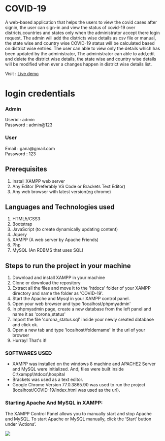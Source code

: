 # COVID-19
   A  web-based application that helps the users to view the covid cases after signin, the user can sign-in and view the status of covid-19 over districts,countries and states only when the administrator accept there login request.
The admin will add the districts wise details as csv file or manual, the state wise and country wise COVID-19 status will be calculated based on district wise entries.
The user can able to view only the details which has been updated by the administrator, The administrator can able to add,edit and delete the district wise details, the state wise and country wise details will be modified when ever a changes happen in district wise details list.

Visit : [Live demo](https://ganapathyda-covid-19.000webhostapp.com/)

<h1>login credentials</h1>
 <h3>Admin</h3>
   <p>Userid : admin<br>Password : admin@123</p>
 <h3>User</h3>
   <p>Email : gana@gmail.com<br>Password : 123</p>
  
## Prerequisites
1. Install XAMPP web server
2. Any Editor (Preferably VS Code or Brackets Text Editor)
3. Any web browser with latest version(eg chrome)

## Languages and Technologies used
1. HTML5/CSS3
2. Bootstrap
3. JavaScript (to create dynamically updating content)
4. Jquery
5. XAMPP (A web server by Apache Friends)
6. Php
7. MySQL (An RDBMS that uses SQL)


## Steps to run the project in your machine
1. Download and install XAMPP in your machine
2. Clone or download the repository
3. Extract all the files and move it to the 'htdocs' folder of your XAMPP directory and name the folder as 'COVID-19'.
4. Start the Apache and Mysql in your XAMPP control panel.
5. Open your web browser and type 'localhost/phpmyadmin'
6. In phpmyadmin page, create a new database from the left panel and name it as 'corona_status'
7. Import the file 'corona_status.sql' inside your newly created database and click ok.
8. Open a new tab and type 'localhost/foldername' in the url of your browser
90. Hurray! That's it!
    
### SOFTWARES USED
  - XAMPP was installed on the windows 8 machine and APACHE2 Server and MySQL were initialized. And, files were built inside C:\xampp\htdocs\hospital
  - Brackets was used as a text editor.
  - Google Chrome Version 77.0.3865.90 was used to run the project (localhost/COVID-19/index.html was used as the url).
  

### Starting Apache And MySQL in XAMPP:
  The XAMPP Control Panel allows you to manually start and stop Apache and MySQL. To start Apache or MySQL manually, click the ‘Start’ button under ‘Actions’.
  
  
<p align="left"><img src="https://user-images.githubusercontent.com/60843507/123460544-6efa2580-d605-11eb-90d9-01157a6db289.gif"></p>


